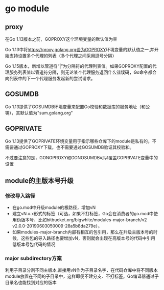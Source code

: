 # go module

## proxy

在Go 1.13版本之前，GOPROXY这个环境变量的默认值为空

Go 1.13中将<https://proxy.golang.org设为GOPROXY>环境变量的默认值之一,并开始支持设置多个代理的列表（多个代理之间采用逗号分隔）

Go 1.15版本，新增以管道符“|”为分隔符的代理列表值。如果GOPROXY配置的代理服务列表值以管道符分隔，则无论某个代理服务返回什么错误码，Go命令都会向列表中的下一个代理服务发起新的尝试请求。

## GOSUMDB

Go 1.13提供了GOSUMDB环境变量来配置Go校验和数据库的服务地址（和公钥），其默认值为"sum.golang.org"

## GOPRIVATE

Go 1.13提供了GOPRIVATE环境变量用于指示哪些仓库下的module是私有的，不需要通过GOPROXY下载，也不需要通过GOSUMDB验证其校验和。

不过要注意的是，GONOPROXY和GONOSUMDB可以覆盖GOPRIVATE变量中的设置

## module的主版本号升级

### 修改导入路径

- 在go.mod中升级module的根路径，增加vN
- 建立vN.x.x形式的标签（可选，如果不打标签，Go会在消费者的go.mod中使用伪版本号，比如bitbucket.org/bigwhite/modules-major-branch/v2 v2.0.0-20190603050009-28a5b8da279e）。
- 如果modules-major-branch内部有相互的包引用，那么在升级主版本号的时候，这些包的导入路径也要增加vN，否则就会出现在高版本号的代码中引用低版本号包代码的情况

### major subdirectory方案

利用子目录分割不同主版本,直接用vN作为子目录名字，在代码仓库中将不同版本module放置在不同的子目录中，这样即便不建分支、不打标签，Go编译器通过子目录名也能找到对应的版本

